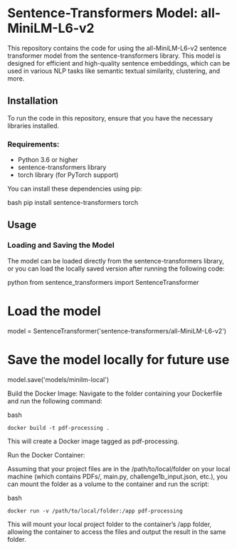 # Sentence-Transformers Model: all-MiniLM-L6-v2

This repository contains the code for using the all-MiniLM-L6-v2 sentence transformer model from the sentence-transformers library. This model is designed for efficient and high-quality sentence embeddings, which can be used in various NLP tasks like semantic textual similarity, clustering, and more.

## Installation

To run the code in this repository, ensure that you have the necessary libraries installed.

### Requirements:
- Python 3.6 or higher
- sentence-transformers library
- torch library (for PyTorch support)

You can install these dependencies using pip:

bash
pip install sentence-transformers torch


## Usage

### Loading and Saving the Model

The model can be loaded directly from the sentence-transformers library, or you can load the locally saved version after running the following code:

python
from sentence_transformers import SentenceTransformer

# Load the model
model = SentenceTransformer('sentence-transformers/all-MiniLM-L6-v2')

# Save the model locally for future use
model.save('models/minilm-local')


Build the Docker Image:
Navigate to the folder containing your Dockerfile and run the following command:

bash
```
docker build -t pdf-processing .
```
This will create a Docker image tagged as pdf-processing.

Run the Docker Container:

Assuming that your project files are in the /path/to/local/folder on your local machine (which contains PDFs/, main.py, challenge1b_input.json, etc.), you can mount the folder as a volume to the container and run the script:

bash
```
docker run -v /path/to/local/folder:/app pdf-processing
```
This will mount your local project folder to the container’s /app folder, allowing the container to access the files and output the result in the same folder.
